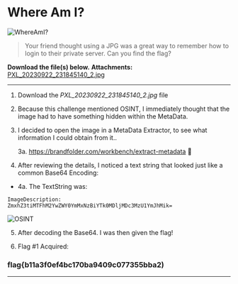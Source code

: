# Where Am I?
![WhereAmI?](https://i.imgur.com/l7oJJF9.png)
> Your friend thought using a JPG was a great way to remember how to login to their private server. Can you find the flag?  

**Download the file(s) below.**
**Attachments:** [PXL_20230922_231845140_2.jpg](https://huntress.ctf.games/files/c0d504cd54b9e52ba752bb7a32503a89/PXL_20230922_231845140_2.jpg?token=eyJ1c2VyX2lkIjozMDU4LCJ0ZWFtX2lkIjo0MzQsImZpbGVfaWQiOjI4fQ.ZSTUOg.1BGFF-l2RPMM-HunEnfWGMUe5E8)

-----

1. Download the *PXL_20230922_231845140_2.jpg* file

2. Because this challenge mentioned OSINT, I immediately thought that the image had to have something hidden within the MetaData.

3. I decided to open the image in a MetaData Extractor, to see what information I could obtain from it..  


	3a. https://brandfolder.com/workbench/extract-metadata

4.   After reviewing the details, I noticed a text string that looked just like a common Base64 Encoding:

- 4a. The TextString was:
```
ImageDescription: 
ZmxhZ3tiMTFhM2YwZWY0YmMxNzBiYTk0MDljMDc3MzU1YmJhMik=
```

![OSINT](https://i.imgur.com/QGIj1rp.png)

5. After decoding the Base64. I was then given the flag!

6. Flag #1 Acquired:

### flag{b11a3f0ef4bc170ba9409c077355bba2)

-----


